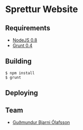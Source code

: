 # Sprettur Website

## Requirements

* [NodeJS 0.8](http://nodejs.org/)
* [Grunt 0.4](http://gruntjs.com/)

## Building

    $ npm install
    $ grunt


## Deploying

## Team

* [Guðmundur Bjarni Ólafsson](http://github.com/gudmundur)
